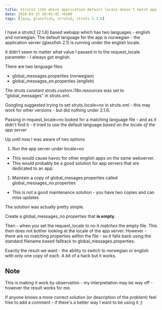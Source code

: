```yaml
---
title: Struts2 i18n where application default locale doesn't match app server locale
date: 2010-03-15 20:45:42 +0100
tags: [java, glassfish, struts2, struts 2.1.6]
---
```


I have a struts2 (2.1.6) based webapp which has two languages - english and norwegian. The default language for the app is norwegian - the application server (glassfish 2.1) is running under the english locale.

It didn't seem to matter what value I passed in to the request_locale parameter - I always got english.

There are two language files:

* global_messages.properties (norwegian)
* global_messages_en.properties (english)

The struts constant struts.custom.i18n.resources was set to "global_messages" in struts.xml.

Googling suggested trying to set struts.locale=no in struts.xml - this may work for other versions - but did nothing under 2.1.6.

Passing in request_locale=no looked for a matching language file - and as it didn't find it - it tried to use the default language *based on the locale of the app server*

Up until now I was aware of two options

1. Run the app server under locale=no
* This would cause havoc for other english apps on the same webserver.
* This would probably be a good solution for app servers that are dedicated to an app.
1. Maintain a copy of global_mesages.properties called global_messages_no.properties
* This is not a good maintenance solution - you have two copies and can miss updates

The solution was actually pretty simple.

Create a global_messages_no.properties that **is empty**.

Then - when you set the request_locale to no it *matches* the empty file. This then does not bother looking at the locale of the app server. However - there are no matching properties *within* the file - so it falls back using the standard filename based fallback to global_messages.properties.

Exactly the result we want - the ability to switch to norwegian or english with only one copy of each. A bit of a hack but it works.

## Note

This is making it work by observation - my interpretation may be way off - however the result works for me.

If anyone knows a more correct solution (or description of the problem) feel free to add a comment - if there's a better way I want to be using it ;)
